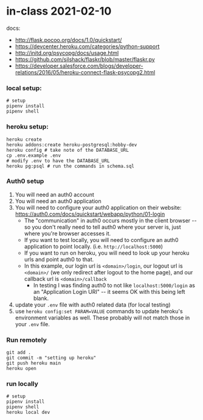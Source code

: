 # in-class 2021-02-10

docs:
* <http://flask.pocoo.org/docs/1.0/quickstart/>
* <https://devcenter.heroku.com/categories/python-support>
* <http://initd.org/psycopg/docs/usage.html>
* <https://github.com/silshack/flaskr/blob/master/flaskr.py>
* <https://developer.salesforce.com/blogs/developer-relations/2016/05/heroku-connect-flask-psycopg2.html>


### local setup:

```
# setup
pipenv install
pipenv shell
```

### heroku setup:

```
heroku create
heroku addons:create heroku-postgresql:hobby-dev
heroku config # take note of the DATABASE_URL
cp .env.example .env
# modify .env to have the DATABASE_URL
heroku pg:psql # run the commands in schema.sql
```

### Auth0 setup
1. You will need an auth0 account
2. You will need an auth0 application
3. You will need to configure your auth0 application on their website: <https://auth0.com/docs/quickstart/webapp/python/01-login>
    * The "communication" in auth0 occurs mostly in the client browser -- so you don't really need to tell auth0 where your server is, just where you're browser accesses it.
    * If you want to test locally, you will need to configure an auth0 application to point locally. (i.e. `http://localhost:5000`)
    * If you want to run on heroku, you will need to look up your heroku urls and point auth0 to that.
    * In this example, our login url is `<domain>/login`, our logout url is `<domain>/` (we only redirect after logout to the home page), and our callback url is `<domain>/callback` 
        * In testing I was finding auth0 to not like `localhost:5000/login` as an "Application Login URI" -- it seems OK with this being left blank.
4. update your `.env` file with auth0 related data (for local testing)
5. use `heroku config:set PARAM=VALUE` commands to update heroku's environment variables as well. These probably will not match those in your `.env` file.

### Run remotely
```
git add .
git commit -m "setting up heroku"
git push heroku main
heroku open
```

### run locally
```
# setup
pipenv install
pipenv shell
heroku local dev
```

